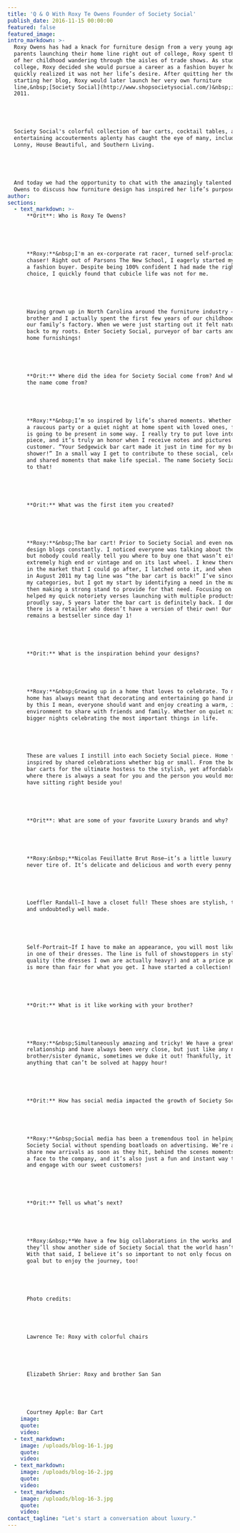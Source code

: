 ```yaml
---
title: 'Q & O With Roxy Te Owens Founder of Society Social'
publish_date: 2016-11-15 00:00:00
featured: false
featured_image:
intro_markdown: >-
  Roxy Owens has had a knack for furniture design from a very young age. With her
  parents launching their home line right out of college, Roxy spent the majority
  of her childhood wandering through the aisles of trade shows. As student out of
  college, Roxy decided she would pursue a career as a fashion buyer however she
  quickly realized it was not her life’s desire. After quitting her then job and
  starting her blog, Roxy would later launch her very own furniture
  line,&nbsp;[Society Social](http://www.shopsocietysocial.com/)&nbsp;in August,
  2011.





  Society Social's colorful collection of bar carts, cocktail tables, and
  entertaining accouterments aplenty has caught the eye of many, including HGTV,
  Lonny, House Beautiful, and Southern Living.





  And today we had the opportunity to chat with the amazingly talented Roxy Te
  Owens to discuss how furniture design has inspired her life’s purpose.​
author:
sections:
  - text_markdown: >-
      **Orit**: Who is Roxy Te Owens?





      **Roxy:**&nbsp;I'm an ex-corporate rat racer, turned self-proclaimed dream
      chaser! Right out of Parsons The New School, I eagerly started my career as
      a fashion buyer. Despite being 100% confident I had made the right career
      choice, I quickly found that cubicle life was not for me.





      Having grown up in North Carolina around the furniture industry – my
      brother and I actually spent the first few years of our childhood living in
      our family’s factory. When we were just starting out it felt natural to go
      back to my roots. Enter Society Social, purveyor of bar carts and colorful
      home furnishings!





      **Orit:** Where did the idea for Society Social come from? And where does
      the name come from?





      **Roxy:**&nbsp;I’m so inspired by life’s shared moments. Whether it’s
      a raucous party or a quiet night at home spent with loved ones, furniture
      is going to be present in some way. I really try to put love into each
      piece, and it’s truly an honor when I receive notes and pictures from my
      customer. “Your Sedgewick bar cart made it just in time for my bridal
      shower!” In a small way I get to contribute to these social, celebratory
      and shared moments that make life special. The name Society Social is a nod
      to that!





      **Orit:** What was the first item you created?





      **Roxy:**&nbsp;The bar cart! Prior to Society Social and even now, I read
      design blogs constantly. I noticed everyone was talking about the bar cart,
      but nobody could really tell you where to buy one that wasn’t either
      extremely high end or vintage and on its last wheel. I knew there was a gap
      in the market that I could go after, I latched onto it, and when launching
      in August 2011 my tag line was “the bar cart is back!” I’ve since expanded
      my categories, but I got my start by identifying a need in the market and
      then making a strong stand to provide for that need. Focusing on one design
      helped my quick notoriety verses launching with multiple products. I can
      proudly say, 5 years later the bar cart is definitely back. I don’t think
      there is a retailer who doesn’t have a version of their own! Our Sedgewick
      remains a bestseller since day 1!





      **Orit:** What is the inspiration behind your designs?





      **Roxy:**&nbsp;Growing up in a home that loves to celebrate. To me a happy
      home has always meant that decorating and entertaining go hand in hand. And
      by this I mean, everyone should want and enjoy creating a warm, inviting
      environment to share with friends and family. Whether on quiet nights in or
      bigger nights celebrating the most important things in life.





      These are values I instill into each Society Social piece. Home furnishings
      inspired by shared celebrations whether big or small. From the booze-tastic
      bar carts for the ultimate hostess to the stylish, yet affordable sofas
      where there is always a seat for you and the person you would most love to
      have sitting right beside you!





      **Orit**: What are some of your favorite Luxury brands and why?





      **Roxy:&nbsp;**Nicolas Feuillatte Brut Rose—it’s a little luxury I shall
      never tire of. It’s delicate and delicious and worth every penny!





      Loeffler Randall—I have a closet full! These shoes are stylish, timeless,
      and undoubtedly well made.





      Self-Portrait—If I have to make an appearance, you will most likely find me
      in one of their dresses. The line is full of showstoppers in style and
      quality (the dresses I own are actually heavy!) and at a price point that
      is more than fair for what you get. I have started a collection!





      **Orit:** What is it like working with your brother?





      **Roxy:**&nbsp;Simultaneously amazing and tricky! We have a great
      relationship and have always been very close, but just like any normal
      brother/sister dynamic, sometimes we duke it out! Thankfully, it’s never
      anything that can’t be solved at happy hour!





      **Orit:** How has social media impacted the growth of Society Social?





      **Roxy:**&nbsp;Social media has been a tremendous tool in helping me grow
      Society Social without spending boatloads on advertising. We’re able to
      share new arrivals as soon as they hit, behind the scenes moments that put
      a face to the company, and it’s also just a fun and instant way to talk to
      and engage with our sweet customers!





      **Orit:** Tell us what’s next?





      **Roxy:&nbsp;**We have a few big collaborations in the works and I hope
      they’ll show another side of Society Social that the world hasn’t seen yet!
      With that said, I believe it’s so important to not only focus on the next
      goal but to enjoy the journey, too!





      Photo credits:





      Lawrence Te: Roxy with colorful chairs





      Elizabeth Shrier: Roxy and brother San San





      Courtney Apple: Bar Cart​
    image:
    quote:
    video:
  - text_markdown:
    image: /uploads/blog-16-1.jpg
    quote:
    video:
  - text_markdown:
    image: /uploads/blog-16-2.jpg
    quote:
    video:
  - text_markdown:
    image: /uploads/blog-16-3.jpg
    quote:
    video:
contact_tagline: "Let's start a conversation about luxury."
---
```



